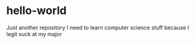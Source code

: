 # hello-world
Just another repository
I need to learn computer science stuff because I legit suck at my major
